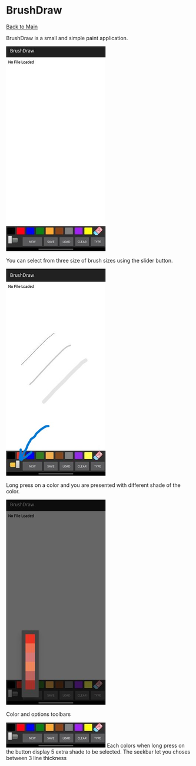 # BrushDraw  
[Back to Main](https://michelvilleneuve.github.io/)  


BrushDraw is a small and simple paint application.  

<img src = "BrushDraw.jpg" />  

You can select from three size of brush sizes using the slider button.  

<img src = "BrushDraw lines.jpg" />  

Long press on a color and you are presented with different shade of the color.  

<img src = "BrushDraw color.jpg" />  

Color and options toolbars

<img src = "BrushDraw toolbars.jpg" />  
Each colors when long press on the button display 5 extra shade to be selected.  
The seekbar let you choses between 3 line thickness   
